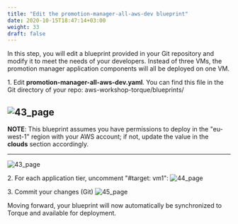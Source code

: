 ```yaml
---
title: "Edit the promotion-manager-all-aws-dev blueprint​"
date: 2020-10-15T18:47:14+03:00
weight: 33
draft: false
---
```

In this step, you will edit a blueprint provided in your Git repository and modify it to meet the needs of your developers. Instead of three VMs, the promotion manager application components will all be deployed on one VM.

1\. Edit __promotion-manager-all-aws-dev.yaml__. You can find this file in the Git directory of your repo:
aws-workshop-torque/blueprints/

![43_page](/images/module1/edit_bp_git.png)
---
**NOTE**: This blueprint assumes you have permissions to deploy in the "eu-west-1" region with your AWS account; if not, update the value in the __clouds__ section accordingly.

---

![43_page](/images/module1/pm_bp_view.png)

2\. For each application tier, uncomment "#target: vm1​":
![44_page](/images/module1/44_page.png)

3\. Commit your changes (Git)
![45_page](/images/module1/45_page.png)

Moving forward, your blueprint will now automatically be synchronized to Torque and available for deployment.

